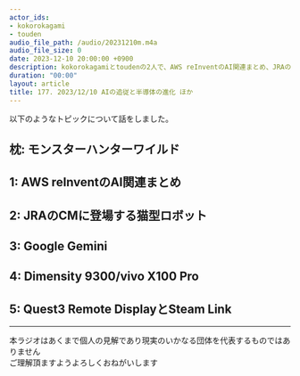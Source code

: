 ```yaml
---
actor_ids:
- kokorokagami
- touden
audio_file_path: /audio/20231210m.m4a
audio_file_size: 0
date: 2023-12-10 20:00:00 +0900
description: kokorokagamiとtoudenの2人で、AWS reInventのAI関連まとめ、JRAのCMに登場する猫型ロボット など について話しました。
duration: "00:00"
layout: article
title: 177. 2023/12/10 AIの追従と半導体の進化 ほか
---
```


以下のようなトピックについて話をしました。


## 枕: モンスターハンターワイルド

## 1: AWS reInventのAI関連まとめ

## 2: JRAのCMに登場する猫型ロボット

## 3: Google Gemini

## 4: Dimensity 9300/vivo X100 Pro

## 5: Quest3 Remote DisplayとSteam Link

___

本ラジオはあくまで個人の見解であり現実のいかなる団体を代表するものではありません  
ご理解頂ますようよろしくおねがいします  
